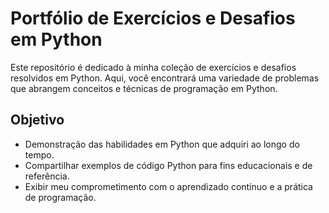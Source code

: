 # Portfólio de Exercícios e Desafios em Python

Este repositório é dedicado à minha coleção de exercícios e desafios resolvidos em Python. Aqui, você encontrará uma variedade de problemas que abrangem conceitos e técnicas de programação em Python.

## Objetivo

- Demonstração das habilidades em Python que adquiri ao longo do tempo.
- Compartilhar exemplos de código Python para fins educacionais e de referência.
- Exibir meu comprometimento com o aprendizado contínuo e a prática de programação.
